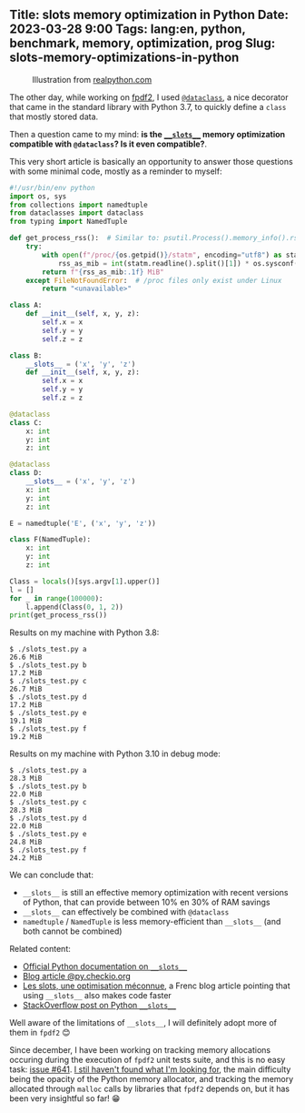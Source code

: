 Title: __slots__ memory optimization in Python
Date: 2023-03-28 9:00
Tags: lang:en, python, benchmark, memory, optimization, prog
Slug: slots-memory-optimizations-in-python
---
<figure role="group">
    <img alt="" src="https://realpython.com/cdn-cgi/image/width=960,format=auto/https://files.realpython.com/media/SciPy-Tutorial_Watermarked_1.b9f391570601.jpg">
    <figcaption>Illustration from <a href="https://realpython.com/python-scipy-cluster-optimize/">realpython.com</a></figcaption>
</figure>

The other day, while working on [fpdf2](https://github.com/PyFPDF/fpdf2),
I used [`@dataclass`](https://docs.python.org/3/library/dataclasses.html),
a nice decorator that came in the standard library with Python 3.7,
to quickly define a `class` that mostly stored data.

Then a question came to my mind: **is the [`__slots__`](https://wiki.python.org/moin/UsingSlots) memory optimization compatible with `@dataclass`?
Is it even compatible?**.

This very short article is basically an opportunity to answer those questions with some minimal code,
mostly as a reminder to myself:
```python
#!/usr/bin/env python
import os, sys
from collections import namedtuple
from dataclasses import dataclass
from typing import NamedTuple

def get_process_rss():  # Similar to: psutil.Process().memory_info().rss / 1024 / 1024
    try:
        with open(f"/proc/{os.getpid()}/statm", encoding="utf8") as statm:
            rss_as_mib = int(statm.readline().split()[1]) * os.sysconf("SC_PAGE_SIZE") / 1024 / 1024
        return f"{rss_as_mib:.1f} MiB"
    except FileNotFoundError:  # /proc files only exist under Linux
        return "<unavailable>"

class A:
    def __init__(self, x, y, z):
        self.x = x
        self.y = y
        self.z = z

class B:
    __slots__ = ('x', 'y', 'z')
    def __init__(self, x, y, z):
        self.x = x
        self.y = y
        self.z = z

@dataclass
class C:
    x: int
    y: int
    z: int

@dataclass
class D:
    __slots__ = ('x', 'y', 'z')
    x: int
    y: int
    z: int

E = namedtuple('E', ('x', 'y', 'z'))

class F(NamedTuple):
    x: int
    y: int
    z: int

Class = locals()[sys.argv[1].upper()]
l = []
for _ in range(100000):
    l.append(Class(0, 1, 2))
print(get_process_rss())
```

Results on my machine with Python 3.8:
```
$ ./slots_test.py a
26.6 MiB
$ ./slots_test.py b
17.2 MiB
$ ./slots_test.py c
26.7 MiB
$ ./slots_test.py d
17.2 MiB
$ ./slots_test.py e
19.1 MiB
$ ./slots_test.py f
19.2 MiB
```
Results on my machine with Python 3.10 in debug mode:
```
$ ./slots_test.py a
28.3 MiB
$ ./slots_test.py b
22.0 MiB
$ ./slots_test.py c
28.3 MiB
$ ./slots_test.py d
22.0 MiB
$ ./slots_test.py e
24.8 MiB
$ ./slots_test.py f
24.2 MiB
```

We can conclude that:

* `__slots__` is still an effective memory optimization with recent versions of Python,
  that can provide between 10% en 30% of RAM savings
* `__slots__` can effectively be combined with `@dataclass`
* `namedtuple` / `NamedTuple` is less memory-efficient than `__slots__` (and both cannot be combined)

Related content:

* [Official Python documentation on `__slots__`](https://docs.python.org/3/reference/datamodel.html#slots)
* [Blog article @py.checkio.org](https://py.checkio.org/blog/memory-optimization-with-python-slots/)
* [Les slots, une optimisation méconnue](https://www.invivoo.com/les-slots-une-optimisation-meconnue/), a Frenc blog article pointing that using `__slots__` also makes code faster
* [StackOverflow post on Python `__slots__`](https://stackoverflow.com/questions/472000/usage-of-slots)

Well aware of the limitations of `__slots__`, I will definitely adopt more of them in `fpdf2` 😊

Since december, I have been working on tracking memory allocations occuring during the execution of `fpdf2` unit tests suite,
and this is no easy task: [issue #641](https://github.com/PyFPDF/fpdf2/issues/641).
[I stil haven't found what I'm looking for](https://www.youtube.com/watch?v=e3-5YC_oHjE), the main difficulty being the opacity of the Python memory allocator,
and tracking the memory allocated through `malloc` calls by libraries that `fpdf2` depends on,
but it has been very insightful so far! 😁
